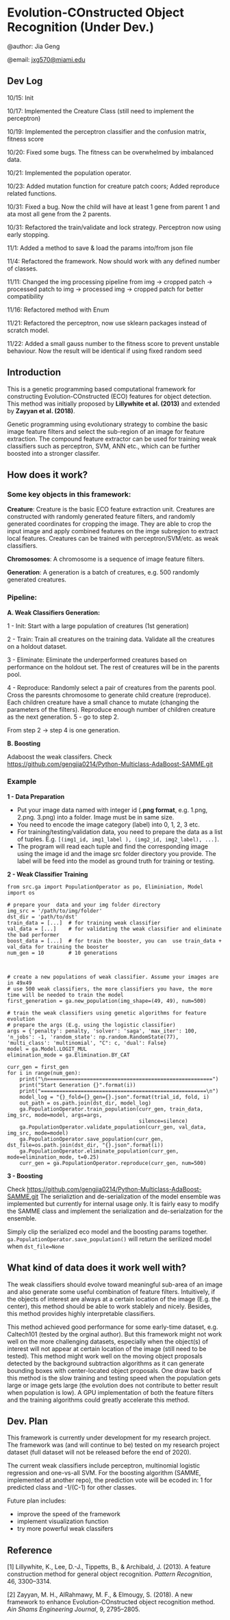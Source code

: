 # Evolution-COnstructed Object Recognition (Under Dev.)

@author: Jia Geng

@email: jxg570@miami.edu  


## Dev Log 

10/15:  Init

10/17:  Implemented the Creature Class (still need to implement the perceptron)

10/19:  Implemented the perceptron classifier and the confusion matrix, fitness score

10/20:  Fixed some bugs. The fitness can be overwhelmed by imbalanced data. 

10/21:  Implemented the population operator.

10/23:  Added mutation function for creature patch coors; Added reproduce related functions.

10/31:  Fixed a bug. Now the child will have at least 1 gene from parent 1 and ata most all gene from the 2 parents.

10/31:  Refactored the train/validate and lock strategy. Perceptron now using early stopping.

11/1:   Added a method to save & load the params into/from json file

11/4:   Refactored the framework. Now should work with any defined number of classes.

11/11:  Changed the img processing pipeline from img -> cropped patch -> processed patch to img -> processed img -> cropped patch for better compatibility

11/16:  Refactored method with Enum

11/21:  Refactored the perceptron, now use sklearn packages instead of scratch model.

11/22:  Added a small gauss number to the fitness score to prevent unstable behaviour. Now the result will be identical if using fixed random seed


## Introduction

This is a genetic programming based computational framework for constructing Evolution-COnstructed (ECO) features for object detection. This method was initially proposed by __Lillywhite et al. (2013)__ and extended by __Zayyan et al. (2018)__. 

Genetic programming using evolutionary strategy to combine the basic image feature filters and select the sub-region of an image for feature extraction. The compound feature extractor can be used for training weak classifiers such as perceptron, SVM, ANN etc., which can be further boosted into a stronger classifer. 

## How does it work?

### Some key objects in this framework:

__Creature__: Creature is the basic ECO feature extraction unit. Creatures are constructed with randomly generated feature filters, and randomly generated coordinates for cropping the image. They are able to crop the input image and apply combined features on the imge subregion to extract local features. Creatures can be trained with perceptron/SVM/etc. as weak classifiers. 

__Chromosomes__: A chromosome is a sequence of image feature filters.

__Generation__: A generation is a batch of creatures, e.g. 500 randomly generated creatures. 

### Pipeline:

__A. Weak Classifiers Generation:__

1 - Init: Start with a large population of creatures (1st generation)

2 - Train: Train all creatures on the training data. Validate all the creatures on a holdout dataset.

3 - Eliminate: Eliminate the underperformed creatures based on performance on the holdout set. The rest of creatures will be in the parents pool.

4 - Reproduce: Randomly select a pair of creatures from the parents pool. Cross the paresnts chromosome to generate child creature (reproduce). Each children creature have a small chance to mutate (changing the parameters of the filters). Reproduce enough number of children creature as the next generation.
5 - go to step 2.

From step 2 -> step 4 is one generation.

__B. Boosting__

Adaboost the weak classifers. 
Check https://github.com/gengjia0214/Python-Multiclass-AdaBoost-SAMME.git

### Example

__1 - Data Preparation__

- Put your image data named with integer id (__.png format__, e.g. 1.png, 2.png. 3.png) into a folder. Image must be
 in same size.
- You need to encode the image category (label) into 0, 1, 2, 3 etc.
- For training/testing/validation data, you need to prepare the data as a list of tuples. E.g. `[(img1_id, img1_label
), (img2_id, img2_label), ...]`. 
- The program will read each tuple and find the corresponding image using the image id and the image src folder
 directory you provide. The label will be feed into the model as ground truth for training or testing. 

__2 - Weak Classifier Training__


```
from src.ga import PopulationOperator as po, Eliminiation, Model
import os

# prepare your  data and your img folder directory
img_src = '/path/to/img/folder'
dst_dir = 'path/to/dst'
train_data = [...]  # for training weak classifier
val_data = [...]    # for validating the weak classifier and eliminate the bad performer
boost_data = [...]  # for train the booster, you can  use train_data + val_data for training the booster
num_gen = 10        # 10 generations



# create a new populations of weak classifier. Assume your images are in 49x49
# use 500 weak classifiers, the more classifiers you have, the more time will be needed to train the model
first_generation = ga.new_population(img_shape=(49, 49), num=500)

# train the weak classifiers using genetic algorithms for feature evolution
# prepare the args (E.g. using the logistic classifier)
args = {'penalty': penalty, 'solver': 'saga', 'max_iter': 100, 'n_jobs': -1, 'random_state': np.random.RandomState(77), 'multi_class': 'multinomial', "C": c, 'dual': False} 
model = ga.Model.LOGIT_MUL
elimination_mode = ga.Elimination.BY_CAT

curr_gen = first_gen
for i in range(num_gen):
    print("\n======================================================")
    print("Start Generation {}".format(i))
    print("======================================================\n")
    model_log = "{}_fold={}_gen={}.json".format(trial_id, fold, i)
    out_path = os.path.join(dst_dir, model_log)
    ga.PopulationOperator.train_population(curr_gen, train_data, img_src, mode=model, args=args,
                                           silence=silence)
    ga.PopulationOperator.validate_population(curr_gen, val_data, img_src, mode=model)
    ga.PopulationOperator.save_population(curr_gen, dst_file=os.path.join(dst_dir, "{}.json".format(i))
    ga.PopulationOperator.eliminate_population(curr_gen, mode=elimination_mode, t=0.25)
    curr_gen = ga.PopulationOperator.reproduce(curr_gen, num=500)
```
__3 - Boosting__

Check https://github.com/gengjia0214/Python-Multiclass-AdaBoost-SAMME.git
The serializtion and de-serialization of the model ensemble was implemented but currently for internal usage only.
It is fairly easy to modify the SAMME class and implement the serialization and de-serialzation for the ensemble.

Simply clip the serialized eco model and the boosting params together. `ga.PopulationOperator.save_population()` will return the serilized model when `dst_file=None` 

## What kind of data does it work well with?

The weak classifiers should evolve toward meaningful sub-area of an image and also generate some useful combination of feature filters. Intuitively, if the objects of interest are always at a certain location of the image (E.g. the center), this method should be able to work stablely and nicely. Besides, this method provides highly interpretable classifiers. 

This method achieved good performance for some early-time dataset, e.g. Caltech101 (tested by the orginal author). But this framework might not work well on the more challenging datasets, especially when the object(s) of interest will not appear at certain location of the image (still need to be tested). This method might work well on the moving object proposals detected by the background subtraction algorithms as it can generate bounding boxes with center-located object proposals. One draw back of this method is the slow training and testing speed when the population gets large or image gets large (the evolution does not contribute to better result when population is low). A GPU implementation of both the feature filters and the training algorithms could greatly accelerate this method.

## Dev. Plan

This framework is currently under development for my research project. The framework was (and will continue to be) tested on my research project dataset (full dataset will not be released before the end of 2020).

The current weak classifiers include perceptron, multinomial logistic regression and one-vs-all SVM. For the boosting algorithm (SAMME, implemented at another repo), the prediction vote will be ecoded in: 1 for predicted class and -1/(C-1) for other classes. 

Future plan includes:
- improve the speed of the framework
- implement visualization function 
- try more powerful weak classifers

## Reference

[1] Lillywhite, K., Lee, D.-J., Tippetts, B., & Archibald, J. (2013). A feature construction method for general object recognition. _Pattern Recognition_, 46, 3300–3314.

[2] Zayyan, M. H., AlRahmawy, M. F., & Elmougy, S. (2018). A new framework to enhance Evolution-COnstructed object recognition method. _Ain Shams Engineering Journal_, 9, 2795–2805.
